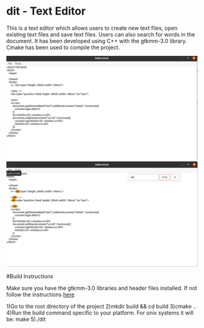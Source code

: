 # dit - Text Editor

This is a text editor which allows users to create new text files, open existing text files and save text files. Users can also search for words 
in the document. It has been developed using C++ with the gtkmm-3.0 library. Cmake has been used to compile the project.

![Text_Editor1](https://raw.githubusercontent.com/ayugupt/text_editor/master/images/ssq.png)
![Text_Editor2](https://raw.githubusercontent.com/ayugupt/text_editor/master/images/ss2.png)

#Build Instructions

Make sure you have the gtkmm-3.0 libraries and header files installed. If not follow the instructions [here](https://www.gtkmm.org/en/download.html) 

1)Go to the root directory of the project
2)mkdir build && cd build
3)cmake ..
4)Run the build command specific to your platform. For unix systems it will be: make
5)./dit
